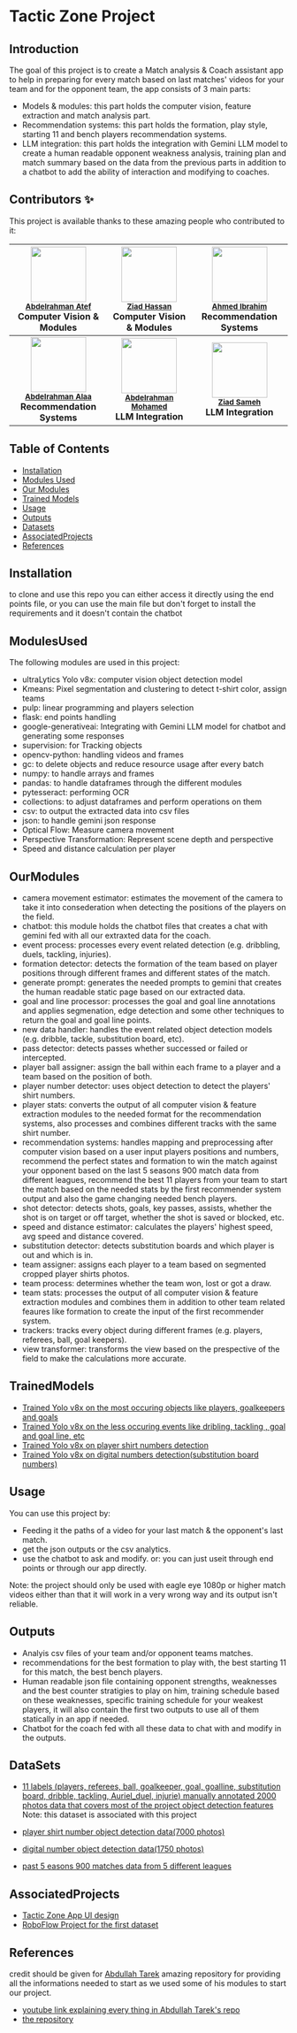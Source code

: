 # Tactic Zone Project

## Introduction
The goal of this project is to create a Match analysis & Coach assistant app to help in preparing for every match based on last matches' videos for your team and for the opponent team, the app consists of 3 main parts:
- Models & modules: this part holds the computer vision, feature extraction and match analysis part.
- Recommendation systems: this part holds the formation, play style, starting 11 and bench players recommendation systems.
- LLM integration: this part holds the integration with Gemini LLM model to create a human readable opponent weakness analysis, training plan and match summary based on the data from the previous parts in addition to a chatbot to add the ability of interaction and modifying to coaches.

## Contributors ✨

This project is available thanks to these amazing people who contributed to it:

| <img src="https://avatars.githubusercontent.com/u/109768834?v=4" width="100px;"/><br /><sub><b>[Abdelrahman Atef](https://github.com/AbdelrahmanAtef01)</b></sub><br />**Computer Vision & Modules** | <img src="https://avatars.githubusercontent.com/u/79551355?v=4" width="100px;"/><br /><sub><b>[Ziad Hassan](https://github.com/ziad640)</b></sub><br />**Computer Vision & Modules** | <img src="https://avatars.githubusercontent.com/u/96237323?v=4" width="100px;"/><br /><sub><b>[Ahmed Ibrahim](https://github.com/AhmedIbrahemAhmed)</b></sub><br />**Recommendation Systems** |
| :---: | :---: | :---: |
| <img src="https://avatars.githubusercontent.com/u/119015507?v=4" width="100px;"/><br /><sub><b>[Abdelrahman Alaa](https://github.com/NA70X)</b></sub><br />**Recommendation Systems** | <img src="https://avatars.githubusercontent.com/u/136976977?v=4" width="100px;"/><br /><sub><b>[Abdelrahman Mohamed](https://github.com/AbdooMohamedd)</b></sub><br />**LLM Integration** | <img src="https://avatars.githubusercontent.com/u/98721410?v=4" width="100px;"/><br /><sub><b>[Ziad Sameh](https://github.com/Ziad-Sameh3)</b></sub><br />**LLM Integration** |



## Table of Contents
- [Installation](#Installation)
- [Modules Used](#ModulesUsed)
- [Our Modules](#OurModules)
- [Trained Models](#TrainedModels)
- [Usage](#Usage)
- [Outputs](#Outputs)
- [Datasets](#Datasets)
- [AssociatedProjects](#AssociatedProjects)
- [References](#References)

## Installation
to clone and use this repo you can either access it directly using the end points file, or you can use the main file but don't forget to install the requirements and it doesn't contain the chatbot

## ModulesUsed
The following modules are used in this project:
- ultraLytics Yolo v8x: computer vision object detection model
- Kmeans: Pixel segmentation and clustering to detect t-shirt color, assign teams
- pulp: linear programming and players selection
- flask: end points handling
- google-generativeai: Integrating with Gemini LLM model for chatbot and generating some responses 
- supervision: for Tracking objects
- opencv-python: handling videos and frames
- gc: to delete objects and reduce resource usage after every batch
- numpy: to handle arrays and frames
- pandas: to handle dataframes through the different modules
- pytesseract: performing OCR
- collections: to adjust dataframes and perform operations on them
- csv: to output the extracted data into csv files
- json: to handle gemini json response
- Optical Flow: Measure camera movement
- Perspective Transformation: Represent scene depth and perspective
- Speed and distance calculation per player

## OurModules
- camera movement estimator: estimates the movement of the camera to take it into consederation when detecting the positions of the players on the field.
- chatbot: this module holds the chatbot files that creates a chat with gemini fed with all our extraxted data for the coach.
- event process: processes every event related detection (e.g. dribbling, duels, tackling, injuries).
- formation detector: detects the formation of the team based on player positions through different frames and different states of the match.
- generate prompt: generates the needed prompts to gemini that creates the human readable static page based on our extracted data.
- goal and line processor: processes the goal and goal line annotations and applies segmenation, edge detection and some other techniques to return the goal and goal line points.
- new data handler: handles the event related object detection models (e.g. dribble, tackle, substitution board, etc).
- pass detector: detects passes whether successed or failed or intercepted.
- player ball assigner: assign the ball within each frame to a player and a team based on the position of both.
- player number detector: uses object detection to detect the players' shirt numbers.
- player stats: converts the output of all computer vision & feature extraction modules to the needed format for the recommendation systems, also processes and combines different tracks with the same shirt number.
- recommendation systems: handles mapping and preprocessing after computer vision based on a user input players positions and numbers, recommend the perfect states and formation to win the match against your opponent based on the last 5 seasons 900 match data from different leagues, recommend the best 11 players from your team to start the match based on the needed stats by the first recommender system output and also the game changing needed bench players.
- shot detector: detects shots, goals, key passes, assists, whether the shot is on target or off target, whether the shot is saved or blocked, etc.
- speed and distance estimator: calculates the players' highest speed, avg speed and distance covered.
- substitution detector: detects substitution boards and which player is out and which is in.
- team assigner: assigns each player to a team based on segmented cropped player shirts photos. 
- team process: determines whether the team won, lost or got a draw.
- team stats: processes the output of all computer vision & feature extraction modules and combines them in addition to other team related feaures like formation to create the input of the first recommender system.
- trackers: tracks every object during different frames (e.g. players, referees, ball, goal keepers).
- view transformer: transforms the view based on the prespective of the field to make the calculations more accurate.

## TrainedModels
- [Trained Yolo v8x on the most occuring objects like players, goalkeepers and goals](https://www.dropbox.com/scl/fi/5wh4yy2ego497sw7ut01y/old_data.pt?rlkey=pkktrpl7kudux5xbaxu2is550&st=ftxxrz0d&dl=1)
- [Trained Yolo v8x on the less occuring events like dribling, tackling , goal and goal line, etc](https://www.dropbox.com/scl/fi/9zf9x3w7r4rizmnn9cbk3/new_data.pt?rlkey=h5gnex1tc0i5egsjpoe3hct5l&st=2araenae&dl=1)
- [Trained Yolo v8x on player shirt numbers detection](https://www.dropbox.com/scl/fi/fmkdhhn8aas1jjr3l2xc3/playershirt.pt?rlkey=8kra62hs2fc36p677sm4ms32c&st=70rxlt6a&dl=1)
- [Trained Yolo v8x on digital numbers detection(substitution board numbers)](https://www.dropbox.com/scl/fi/638s1flkxaeey0vv2vlrg/Substitution.pt?rlkey=j4720865x3afz53yfzx9xmazo&st=kg4o6z75&dl=1)


## Usage
You can use this project by:
- Feeding it the paths of a video for your last match &  the opponent's last match.
- get the json outputs or the csv analytics.
- use the chatbot to ask and modify.
or: 
you can just useit through end points or through our app directly.

Note: the project should only be used with eagle eye 1080p or higher match videos either than that it will work in a very wrong way and its output isn't reliable.

## Outputs
- Analyis csv files of your team and/or opponent teams matches.
- recommendations for the best formation to play with, the best starting 11 for this match, the best bench players.
- Human readable json file containing opponent strengths, weaknesses and the best counter stratigies to play on him, training schedule based on these weaknesses, specific training schedule for your weakest players, it will also contain the first two outputs to use all of them statically in an app if needed.
- Chatbot for the coach fed with all these data to chat with and modify in the outputs.

## DataSets
- [11 labels (players, referees, ball, goalkeeper, goal, goalline, substitution board, dribble, tackling, Auriel_duel, injurie) manually annotated 2000 photos data that covers most of the project object detection features](https://universe.roboflow.com/abdelrahmanatef-kd8yt/tactic_zone-c0oag)
Note: this dataset is associated with this project

- [player shirt number object detection data(7000 photos)]( https://universe.roboflow.com/volleyai-actions/jersey-number-detection-s01j4 )
- [digital number object detection data(1750 photos)](https://universe.roboflow.com/project-kaqwa/numbers-ssusk/dataset/1)
- [past 5 easons 900 matches data from 5 different leagues](https://www.kaggle.com/datasets/leslliesayrus/soccer-matches)

## AssociatedProjects
- [Tactic Zone App UI design](https://www.figma.com/design/Ue1XtbxTyZa05I62G22bm7/Tactic-zone?node-id=1-107&t=7sEtAa1aTVYJeRTg-1)
- [RoboFlow Project for the first dataset](https://universe.roboflow.com/abdelrahmanatef-kd8yt/tactic_zone-c0oag)

## References

credit should be given for [Abdullah Tarek](https://github.com/abdullahtarek) amazing repository for providing all the informations needed to start as we used some of his modules to start our project.

- [youtube link explaining every thing in Abdullah Tarek's repo](https://youtu.be/neBZ6huolkg?si=YxXXMiTmlvRzAoC-) 
- [the repository](https://github.com/abdullahtarek/football_analysis)
